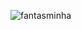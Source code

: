![fantasminha](https://github.com/frescks/frescks/assets/128390847/acda0f60-3405-465e-ae97-9c892842855f)
